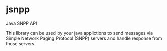 # jsnpp
Java SNPP API

This library can be used by your java applictions to send messages via Simple Network Paging Protocol (SNPP) servers and handle response from those servers.
